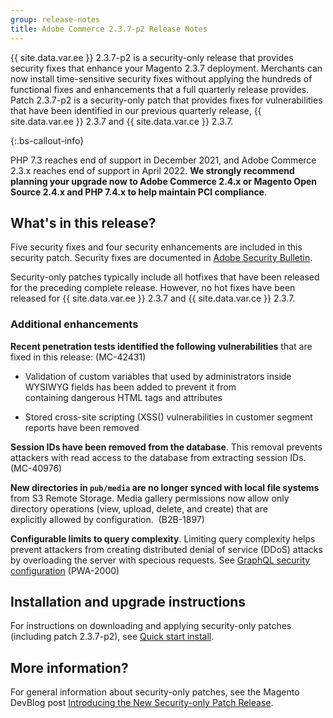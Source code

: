 ```yaml
---
group: release-notes
title: Adobe Commerce 2.3.7-p2 Release Notes
---
```


{{ site.data.var.ee }} 2.3.7-p2 is a security-only release that provides security fixes that enhance your Magento 2.3.7 deployment. Merchants can now install time-sensitive security fixes without applying the hundreds of functional fixes and enhancements that a full quarterly release provides. Patch 2.3.7-p2 is a security-only patch that provides fixes for vulnerabilities that have been identified in our previous quarterly release, {{ site.data.var.ee }} 2.3.7 and {{ site.data.var.ce }} 2.3.7.

{:.bs-callout-info}

PHP 7.3 reaches end of support in December 2021, and Adobe Commerce 2.3.x reaches end of support in April 2022. **We strongly recommend planning your upgrade now to Adobe Commerce 2.4.x or Magento Open Source 2.4.x and PHP 7.4.x to help maintain PCI compliance**.

## What's in this release?

Five security fixes and four security enhancements are included in this security patch.  Security fixes are documented in [Adobe Security Bulletin](https://helpx.adobe.com/security/products/magento/apsb21-64.html).

Security-only patches typically include all hotfixes that have been released for the preceding complete release. However, no hot fixes have been released for {{ site.data.var.ee }} 2.3.7 and {{ site.data.var.ce }} 2.3.7.

### Additional enhancements

**Recent penetration tests identified the following vulnerabilities** that are fixed in this release: (MC-42431)

*  Validation of custom variables that used by administrators inside WYSIWYG fields has been added to prevent it from containing dangerous HTML tags and attributes

*  Stored cross-site scripting (XSS() vulnerabilities in customer segment reports have been removed

**Session IDs have been removed from the database**.  This removal prevents attackers with read access to the database from extracting session IDs.  (MC-40976)

**New directories in `pub/media` are no longer synced with local file systems** from S3 Remote Storage. Media gallery permissions now allow only directory operations (view, upload, delete, and create) that are explicitly allowed by configuration.  (B2B-1897)

**Configurable limits to query complexity**. Limiting query complexity  helps prevent attackers from creating distributed denial of service (DDoS) attacks by overloading the server with specious requests. See [GraphQL security configuration](https://devdocs.magento.com/guides/v2.3/graphql/security-configuration.html)   (PWA-2000)

## Installation and upgrade instructions

For instructions on downloading and applying security-only patches (including patch 2.3.7-p2), see [Quick start install]({{site.baseurl}}/guides/v2.4/install-gde/composer.html).

## More information?

For general information about security-only patches, see the Magento DevBlog post [Introducing the New Security-only Patch Release](https://community.magento.com/t5/Magento-DevBlog/Introducing-the-New-Security-only-Patch-Release/ba-p/141287).

